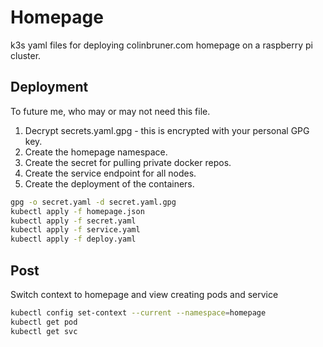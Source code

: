 # Homepage
k3s yaml files for deploying colinbruner.com homepage on a raspberry pi cluster. 

## Deployment
To future me, who may or may not need this file.

1. Decrypt secrets.yaml.gpg - this is encrypted with your personal GPG key.
2. Create the homepage namespace.
3. Create the secret for pulling private docker repos.
4. Create the service endpoint for all nodes.
5. Create the deployment of the containers.

```bash
gpg -o secret.yaml -d secret.yaml.gpg
kubectl apply -f homepage.json
kubectl apply -f secret.yaml
kubectl apply -f service.yaml
kubectl apply -f deploy.yaml
```

## Post
Switch context to homepage and view creating pods and service

``` bash
kubectl config set-context --current --namespace=homepage
kubectl get pod
kubectl get svc
```
